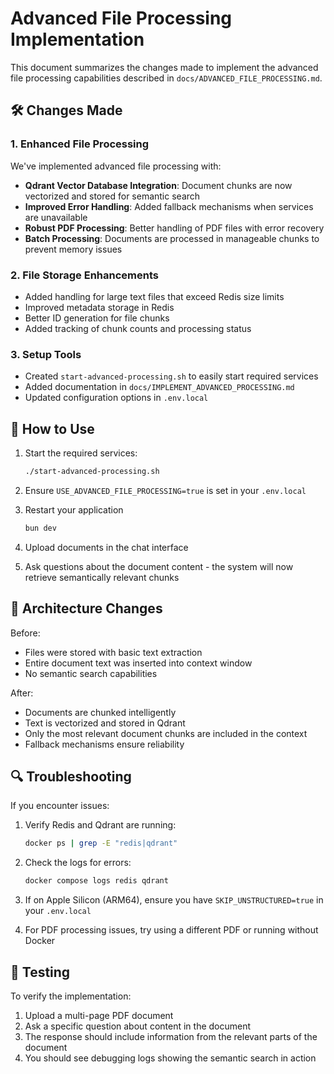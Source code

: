 # Advanced File Processing Implementation 

This document summarizes the changes made to implement the advanced file processing capabilities described in `docs/ADVANCED_FILE_PROCESSING.md`.

## 🛠️ Changes Made

### 1. Enhanced File Processing

We've implemented advanced file processing with:

- **Qdrant Vector Database Integration**: Document chunks are now vectorized and stored for semantic search
- **Improved Error Handling**: Added fallback mechanisms when services are unavailable
- **Robust PDF Processing**: Better handling of PDF files with error recovery
- **Batch Processing**: Documents are processed in manageable chunks to prevent memory issues

### 2. File Storage Enhancements

- Added handling for large text files that exceed Redis size limits
- Improved metadata storage in Redis
- Better ID generation for file chunks
- Added tracking of chunk counts and processing status

### 3. Setup Tools

- Created `start-advanced-processing.sh` to easily start required services
- Added documentation in `docs/IMPLEMENT_ADVANCED_PROCESSING.md`
- Updated configuration options in `.env.local`

## 🚀 How to Use

1. Start the required services:
   ```bash
   ./start-advanced-processing.sh
   ```

2. Ensure `USE_ADVANCED_FILE_PROCESSING=true` is set in your `.env.local`

3. Restart your application
   ```bash
   bun dev
   ```

4. Upload documents in the chat interface

5. Ask questions about the document content - the system will now retrieve semantically relevant chunks

## 🔄 Architecture Changes

Before:
- Files were stored with basic text extraction
- Entire document text was inserted into context window
- No semantic search capabilities

After:
- Documents are chunked intelligently
- Text is vectorized and stored in Qdrant
- Only the most relevant document chunks are included in the context
- Fallback mechanisms ensure reliability

## 🔍 Troubleshooting

If you encounter issues:

1. Verify Redis and Qdrant are running:
   ```bash
   docker ps | grep -E "redis|qdrant"
   ```

2. Check the logs for errors:
   ```bash
   docker compose logs redis qdrant
   ```

3. If on Apple Silicon (ARM64), ensure you have `SKIP_UNSTRUCTURED=true` in your `.env.local`

4. For PDF processing issues, try using a different PDF or running without Docker

## 📝 Testing

To verify the implementation:

1. Upload a multi-page PDF document
2. Ask a specific question about content in the document
3. The response should include information from the relevant parts of the document
4. You should see debugging logs showing the semantic search in action